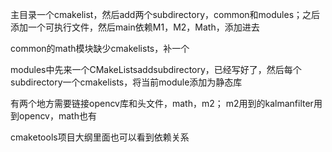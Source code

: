 主目录一个cmakelist，然后add两个subdirectory，common和modules；之后添加一个可执行文件，然后main依赖M1，M2，Math，添加进去

common的math模块缺少cmakelists，补一个

modules中先来一个CMakeListsaddsubdirectory，已经写好了，然后每个subdirectory一个cmakelists，将当前module添加为静态库

有两个地方需要链接opencv库和头文件，math，m2；
m2用到的kalmanfilter用到opencv，math也有

cmaketools项目大纲里面也可以看到依赖关系